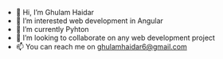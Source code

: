 - 👋 Hi, I’m Ghulam Haidar
- 👀 I’m interested web development in Angular
- 🌱 I’m currently Pyhton
- 💞️ I’m looking to collaborate on any web development project
- 📫 You can reach me on ghulamhaidar6@gmail.com

<!---
ghulamhaidar13/ghulamhaidar13 is a ✨ special ✨ repository because its `README.md` (this file) appears on your GitHub profile.
You can click the Preview link to take a look at your changes.
--->
